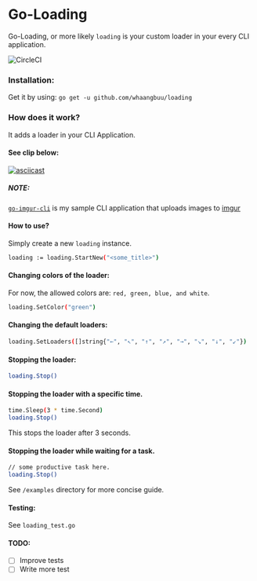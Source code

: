 # Go-Loading



Go-Loading, or more likely `loading` is your custom loader in your every CLI application.



![CircleCI](https://img.shields.io/circleci/project/github/RedSparr0w/node-csgo-parser.svg)

### Installation:
Get it by using: `go get -u github.com/whaangbuu/loading`

### How does it work?
It adds a loader in your CLI Application.

#### See clip below:
[![asciicast](https://asciinema.org/a/3ft6E5zcUUsiyOQPqkErw9NM7.png)](https://asciinema.org/a/3ft6E5zcUUsiyOQPqkErw9NM7)

##### NOTE:
[`go-imgur-cli`](https://github.com/whaangbuu/go-imgur-cli) is my sample CLI application that uploads images to [imgur](https://imgur.com)

#### How to use?
Simply create a new `loading` instance.

```sh
loading := loading.StartNew("<some_title>")
```


#### Changing colors of the loader:


For now, the allowed colors are: `red, green, blue, and white`.

```sh
loading.SetColor("green")
```

#### Changing the default loaders:
```sh
loading.SetLoaders([]string{"←", "↖", "↑", "↗", "→", "↘", "↓", "↙"})
```

#### Stopping the loader:
```sh
loading.Stop()
```

#### Stopping the loader with a specific time.
```sh
time.Sleep(3 * time.Second)
loading.Stop()
```
This stops the loader after 3 seconds.


#### Stopping the loader while waiting for a task.
```sh
// some productive task here.
loading.Stop()
```
See `/examples` directory for more concise guide.


#### Testing:
See `loading_test.go`


#### TODO:
- [ ] Improve tests
- [ ] Write more test
